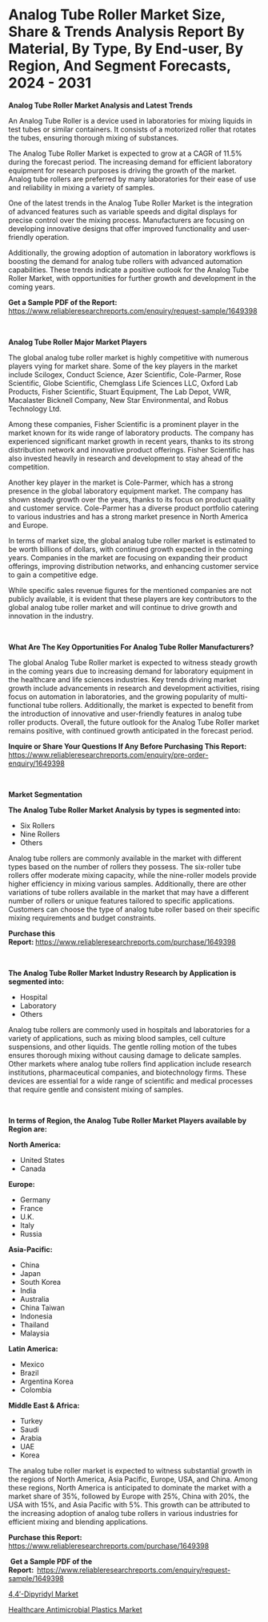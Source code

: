 <p><h1>Analog Tube Roller Market Size, Share & Trends Analysis Report By Material, By Type, By End-user, By Region, And Segment Forecasts, 2024 - 2031</h1></p><p><strong>Analog Tube Roller Market Analysis and Latest Trends</strong></p>
<p><p>An Analog Tube Roller is a device used in laboratories for mixing liquids in test tubes or similar containers. It consists of a motorized roller that rotates the tubes, ensuring thorough mixing of substances.</p><p>The Analog Tube Roller Market is expected to grow at a CAGR of 11.5% during the forecast period. The increasing demand for efficient laboratory equipment for research purposes is driving the growth of the market. Analog tube rollers are preferred by many laboratories for their ease of use and reliability in mixing a variety of samples.</p><p>One of the latest trends in the Analog Tube Roller Market is the integration of advanced features such as variable speeds and digital displays for precise control over the mixing process. Manufacturers are focusing on developing innovative designs that offer improved functionality and user-friendly operation.</p><p>Additionally, the growing adoption of automation in laboratory workflows is boosting the demand for analog tube rollers with advanced automation capabilities. These trends indicate a positive outlook for the Analog Tube Roller Market, with opportunities for further growth and development in the coming years.</p></p>
<p><strong>Get a Sample PDF of the Report:&nbsp;</strong> <a href="https://www.reliableresearchreports.com/enquiry/request-sample/1649398">https://www.reliableresearchreports.com/enquiry/request-sample/1649398</a></p>
<p>&nbsp;</p>
<p><strong>Analog Tube Roller Major Market Players</strong></p>
<p><p>The global analog tube roller market is highly competitive with numerous players vying for market share. Some of the key players in the market include Scilogex, Conduct Science, Azer Scientific, Cole-Parmer, Rose Scientific, Globe Scientific, Chemglass Life Sciences LLC, Oxford Lab Products, Fisher Scientific, Stuart Equipment, The Lab Depot, VWR, Macalaster Bicknell Company, New Star Environmental, and Robus Technology Ltd.</p><p>Among these companies, Fisher Scientific is a prominent player in the market known for its wide range of laboratory products. The company has experienced significant market growth in recent years, thanks to its strong distribution network and innovative product offerings. Fisher Scientific has also invested heavily in research and development to stay ahead of the competition.</p><p>Another key player in the market is Cole-Parmer, which has a strong presence in the global laboratory equipment market. The company has shown steady growth over the years, thanks to its focus on product quality and customer service. Cole-Parmer has a diverse product portfolio catering to various industries and has a strong market presence in North America and Europe.</p><p>In terms of market size, the global analog tube roller market is estimated to be worth billions of dollars, with continued growth expected in the coming years. Companies in the market are focusing on expanding their product offerings, improving distribution networks, and enhancing customer service to gain a competitive edge.</p><p>While specific sales revenue figures for the mentioned companies are not publicly available, it is evident that these players are key contributors to the global analog tube roller market and will continue to drive growth and innovation in the industry.</p></p>
<p>&nbsp;</p>
<p><strong>What Are The Key Opportunities For Analog Tube Roller Manufacturers?</strong></p>
<p><p>The global Analog Tube Roller market is expected to witness steady growth in the coming years due to increasing demand for laboratory equipment in the healthcare and life sciences industries. Key trends driving market growth include advancements in research and development activities, rising focus on automation in laboratories, and the growing popularity of multi-functional tube rollers. Additionally, the market is expected to benefit from the introduction of innovative and user-friendly features in analog tube roller products. Overall, the future outlook for the Analog Tube Roller market remains positive, with continued growth anticipated in the forecast period.</p></p>
<p><strong>Inquire or Share Your Questions If Any Before Purchasing This Report:</strong> <a href="https://www.reliableresearchreports.com/enquiry/pre-order-enquiry/1649398">https://www.reliableresearchreports.com/enquiry/pre-order-enquiry/1649398</a></p>
<p>&nbsp;</p>
<p><strong>Market Segmentation</strong></p>
<p><strong>The Analog Tube Roller Market Analysis by types is segmented into:</strong></p>
<p><ul><li>Six Rollers</li><li>Nine Rollers</li><li>Others</li></ul></p>
<p><p>Analog tube rollers are commonly available in the market with different types based on the number of rollers they possess. The six-roller tube rollers offer moderate mixing capacity, while the nine-roller models provide higher efficiency in mixing various samples. Additionally, there are other variations of tube rollers available in the market that may have a different number of rollers or unique features tailored to specific applications. Customers can choose the type of analog tube roller based on their specific mixing requirements and budget constraints.</p></p>
<p><strong>Purchase this Report:&nbsp;</strong><a href="https://www.reliableresearchreports.com/purchase/1649398">https://www.reliableresearchreports.com/purchase/1649398</a></p>
<p>&nbsp;</p>
<p><strong>The Analog Tube Roller Market Industry Research by Application is segmented into:</strong></p>
<p><ul><li>Hospital</li><li>Laboratory</li><li>Others</li></ul></p>
<p><p>Analog tube rollers are commonly used in hospitals and laboratories for a variety of applications, such as mixing blood samples, cell culture suspensions, and other liquids. The gentle rolling motion of the tubes ensures thorough mixing without causing damage to delicate samples. Other markets where analog tube rollers find application include research institutions, pharmaceutical companies, and biotechnology firms. These devices are essential for a wide range of scientific and medical processes that require gentle and consistent mixing of samples.</p></p>
<p>&nbsp;</p>
<p><strong>In terms of Region, the Analog Tube Roller Market Players available by Region are:</strong></p>
<p>
    <p> <strong> North America: </strong>
        <ul>
            <li>United States</li>
            <li>Canada</li>
        </ul>
        </p> 
    <p> <strong> Europe: </strong>
        <ul>
            <li>Germany</li>
            <li>France</li>
            <li>U.K.</li>
            <li>Italy</li>
            <li>Russia</li>
        </ul>
        </p> 
    <p> <strong> Asia-Pacific: </strong>
        <ul>
            <li>China</li>
            <li>Japan</li>
            <li>South Korea</li>
            <li>India</li>
            <li>Australia</li>
            <li>China Taiwan</li>
            <li>Indonesia</li>
            <li>Thailand</li>
            <li>Malaysia</li>
        </ul>
        </p> 
    <p> <strong> Latin America: </strong>
        <ul>
            <li>Mexico</li>
            <li>Brazil</li>
            <li>Argentina Korea</li>
            <li>Colombia</li>
        </ul>
        </p> 
    <p> <strong> Middle East & Africa: </strong>
        <ul>
            <li>Turkey</li>
            <li>Saudi</li>
            <li>Arabia</li>
            <li>UAE</li>
            <li>Korea</li>
        </ul>
    </p>
    </p>
<p><p>The analog tube roller market is expected to witness substantial growth in the regions of North America, Asia Pacific, Europe, USA, and China. Among these regions, North America is anticipated to dominate the market with a market share of 35%, followed by Europe with 25%, China with 20%, the USA with 15%, and Asia Pacific with 5%. This growth can be attributed to the increasing adoption of analog tube rollers in various industries for efficient mixing and blending applications.</p></p>
<p><strong>Purchase this Report: </strong><a href="https://www.reliableresearchreports.com/purchase/1649398">https://www.reliableresearchreports.com/purchase/1649398</a></p>
<p>&nbsp;<strong>Get a Sample PDF of the Report:&nbsp;&nbsp;</strong><a href="https://www.reliableresearchreports.com/enquiry/request-sample/1649398">https://www.reliableresearchreports.com/enquiry/request-sample/1649398</a></p>
<p><strong></strong></p>
<p><p><a href="https://issuu.com/reportprime-2/docs/44-dipyridyl-market-size-2030.pptx">4,4′-Dipyridyl Market</a></p><p><a href="https://issuu.com/reportprime-2/docs/healthcare-antimicrobial-plastics-market-size-2030">Healthcare Antimicrobial Plastics Market</a></p></p>